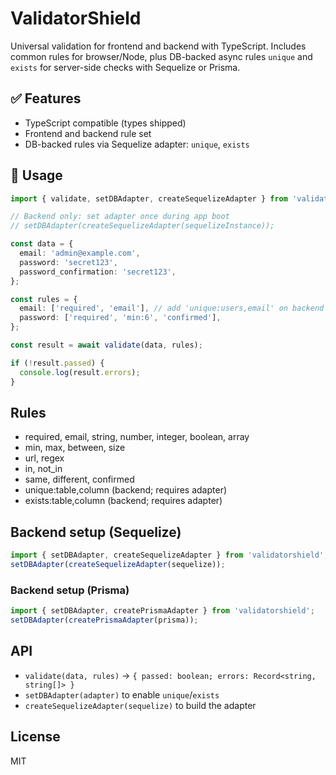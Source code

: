 # ValidatorShield

Universal validation for frontend and backend with TypeScript. Includes common rules for browser/Node, plus DB-backed async rules `unique` and `exists` for server-side checks with Sequelize or Prisma.

## ✅ Features
- TypeScript compatible (types shipped)
- Frontend and backend rule set
- DB-backed rules via Sequelize adapter: `unique`, `exists`

## 🔧 Usage

```ts
import { validate, setDBAdapter, createSequelizeAdapter } from 'validatorshield';

// Backend only: set adapter once during app boot
// setDBAdapter(createSequelizeAdapter(sequelizeInstance));

const data = {
  email: 'admin@example.com',
  password: 'secret123',
  password_confirmation: 'secret123',
};

const rules = {
  email: ['required', 'email'], // add 'unique:users,email' on backend
  password: ['required', 'min:6', 'confirmed'],
};

const result = await validate(data, rules);

if (!result.passed) {
  console.log(result.errors);
}
```

## Rules

- required, email, string, number, integer, boolean, array
- min, max, between, size
- url, regex
- in, not_in
- same, different, confirmed
- unique:table,column (backend; requires adapter)
- exists:table,column (backend; requires adapter)

## Backend setup (Sequelize)

```ts
import { setDBAdapter, createSequelizeAdapter } from 'validatorshield';
setDBAdapter(createSequelizeAdapter(sequelize));
```

### Backend setup (Prisma)

```ts
import { setDBAdapter, createPrismaAdapter } from 'validatorshield';
setDBAdapter(createPrismaAdapter(prisma));
```

## API

- `validate(data, rules)` → `{ passed: boolean; errors: Record<string, string[]> }`
- `setDBAdapter(adapter)` to enable `unique`/`exists`
- `createSequelizeAdapter(sequelize)` to build the adapter

## License

MIT



